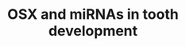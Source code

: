 ---
annotations:
- id: CL:0000061
  parent: native cell
  type: Cell Type Ontology
  value: cementoblast
- id: CL:0000060
  parent: animal cell
  type: Cell Type Ontology
  value: odontoblast
- id: PW:0000650
  parent: signaling pathway
  type: Pathway Ontology
  value: signaling pathway pertinent to development
authors:
- Khanspers
- Ariutta
- Eweitz
description: Role of Osx and certain miRNAs in tooth development.   A – The role of
  Osx in dentinogenesis is shown by its regulation on Dspp.   B – Osx regulates the
  differentiation of cementoblasts through Wnt-β-catenin pathway.   C – Fine-tuning
  role of miRNA in tooth development.
last-edited: 2021-05-22
organisms:
- Homo sapiens
redirect_from:
- /index.php/Pathway:WP3971
- /instance/WP3971
- /instance/WP3971_rr117820
revision: r117820
schema-jsonld:
- '@context': https://schema.org/
  '@id': https://wikipathways.github.io/pathways/WP3971.html
  '@type': Dataset
  creator:
    '@type': Organization
    name: WikiPathways
  description: Role of Osx and certain miRNAs in tooth development.   A – The role
    of Osx in dentinogenesis is shown by its regulation on Dspp.   B – Osx regulates
    the differentiation of cementoblasts through Wnt-β-catenin pathway.   C – Fine-tuning
    role of miRNA in tooth development.
  keywords:
  - ALP
  - BMP7
  - CTNNB1
  - DKK1
  - DMP1
  - DSPP
  - KLF4
  - MIR143
  - MIR145
  - MIR204
  - MIR211
  - MIR29A
  - MIR29B1
  - MIR29B2
  - MIR32
  - MIR338
  - MIR34A
  - MIR586
  - MIR885
  - MIRLET7A1
  - MIRLET7A2
  - MIRLET7C
  - MIRLET7D
  - MIRLET7E
  - MIRLET7F1
  - MIRLET7F2
  - MIRLET7G
  - MIRLET7I
  - NOTCH1
  - NOTCH2
  - NOTCH3
  - NOTCH4
  - OSX
  - RUNX2
  - SOST
  - TCF-1
  - lithium chloride
  license: CC0
  name: OSX and miRNAs in tooth development
seo: CreativeWork
title: OSX and miRNAs in tooth development
wpid: WP3971
---